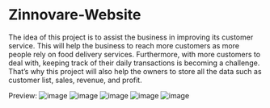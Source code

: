 # Zinnovare-Website

The idea of this project is to assist the business in improving its customer service. This will help the business to reach more customers as more people rely on food delivery services. Furthermore, with more customers to deal with, keeping track of their daily transactions is becoming a challenge. That’s why this project will also help the owners to store all the data such as customer list, sales, revenue, and profit.


Preview:
![image](https://user-images.githubusercontent.com/59803167/162956890-eb60e873-30f2-4105-85c6-59150fd1b037.png)
![image](https://user-images.githubusercontent.com/59803167/162957913-7c6ef342-3b37-4693-93b8-d5e2723faa8d.png)
![image](https://user-images.githubusercontent.com/59803167/162957669-07197d67-6f96-45a2-8869-171ae59659c8.png)
![image](https://user-images.githubusercontent.com/59803167/162957779-a1f60e52-dde0-4bdf-ae5d-feab2a846bd9.png)
![image](https://user-images.githubusercontent.com/59803167/162957958-f17eda51-74e3-4aea-a26d-1829add5ec08.png)
